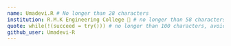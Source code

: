```yaml
---
name: Umadevi.R # No longer than 28 characters
institution: R.M.K Engineering College 🚩 # no longer than 58 characters
quote: while(!(succeed = try())) # no longer than 100 characters, avoid using quotes(") to guarantee the format remains the same.
github_user: Umadevi-R
---
```

